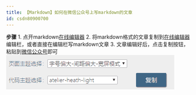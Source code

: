 ```yaml
---
title: 【Markdown】如何在微信公众号上写markdown的文章
id: csdn80900700
---
```


**步骤**
1\. 点开markdown[在线编辑器](http://blog.didispace.com/tools/online-markdown/)
2\. 将markdown格式的文章复制到[在线编辑器](http://blog.didispace.com/tools/online-markdown/)编辑栏，或者直接在编辑栏写markdown文章
3\. 文章编辑好后，点击复制按钮，粘贴到[微信公众号](https://mp.weixin.qq.com/)即可
![](../img/7a800d304f28295d48c3739cbacb7d8d.png)